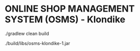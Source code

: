 ONLINE SHOP MANAGEMENT SYSTEM (OSMS) - Klondike
===============================

./gradlew clean build

./build/libs/osms-klondike-1.jar